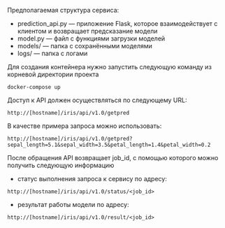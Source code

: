 
Предполагаемая структура сервиса:

- prediction_api.py — приложение Flask, которое взаимодействует с клиентом и возвращает предсказание модели
- model.py — файл с функциями загрузки моделей
- models/ — папка с сохранёнными моделями
- logs/ — папка с логами

Для создания контейнера нужно запустить следующую команду из корневой директории проекта

`docker-compose up`

Доступ к API должен осуществляться по следующему URL:

`http://[hostname]/iris/api/v1.0/getpred`

В качестве примера запроса можно использовать:

`http://[hostname]/iris/api/v1.0/getpred?sepal_length=5.1&sepal_width=3.5&petal_length=1.4&petal_width=0.2`

После обращения API возвращает job_id, с помощью которого можно получить следующую информацию

- статус выполнения запроса к сервису по адресу:

`http://[hostname]/iris/api/v1.0/status/<job_id>`

- результат работы модели по адресу:

`http://[hostname]/iris/api/v1.0/result/<job_id>`
